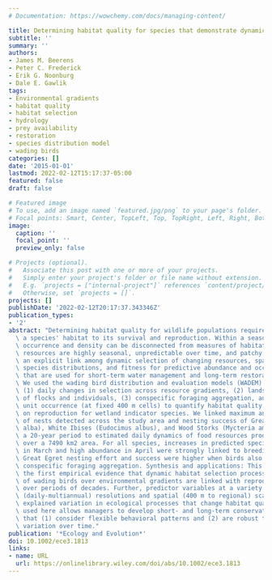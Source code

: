 ```yaml
---
# Documentation: https://wowchemy.com/docs/managing-content/

title: Determining habitat quality for species that demonstrate dynamic habitat selection
subtitle: ''
summary: ''
authors:
- James M. Beerens
- Peter C. Frederick
- Erik G. Noonburg
- Dale E. Gawlik
tags:
- Environmental gradients
- habitat quality
- habitat selection
- hydrology
- prey availability
- restoration
- species distribution model
- wading birds
categories: []
date: '2015-01-01'
lastmod: 2022-02-12T15:17:37-05:00
featured: false
draft: false

# Featured image
# To use, add an image named `featured.jpg/png` to your page's folder.
# Focal points: Smart, Center, TopLeft, Top, TopRight, Left, Right, BottomLeft, Bottom, BottomRight.
image:
  caption: ''
  focal_point: ''
  preview_only: false

# Projects (optional).
#   Associate this post with one or more of your projects.
#   Simply enter your project's folder or file name without extension.
#   E.g. `projects = ["internal-project"]` references `content/project/deep-learning/index.md`.
#   Otherwise, set `projects = []`.
projects: []
publishDate: '2022-02-12T20:17:37.343346Z'
publication_types:
- '2'
abstract: "Determining habitat quality for wildlife populations requires relating\
  \ a species' habitat to its survival and reproduction. Within a season, species\
  \ occurrence and density can be disconnected from measures of habitat quality when\
  \ resources are highly seasonal, unpredictable over time, and patchy. Here we establish\
  \ an explicit link among dynamic selection of changing resources, spatio-temporal\
  \ species distributions, and fitness for predictive abundance and occurrence models\
  \ that are used for short-term water management and long-term restoration planning.\
  \ We used the wading bird distribution and evaluation models (WADEM) that estimate\
  \ (1) daily changes in selection across resource gradients, (2) landscape abundance\
  \ of flocks and individuals, (3) conspecific foraging aggregation, and (4) resource\
  \ unit occurrence (at fixed 400 m cells) to quantify habitat quality and its consequences\
  \ on reproduction for wetland indicator species. We linked maximum annual numbers\
  \ of nests detected across the study area and nesting success of Great Egrets (Ardea\
  \ alba), White Ibises (Eudocimus albus), and Wood Storks (Mycteria americana) over\
  \ a 20-year period to estimated daily dynamics of food resources produced by WADEM\
  \ over a 7490 km2 area. For all species, increases in predicted species abundance\
  \ in March and high abundance in April were strongly linked to breeding responses.\
  \ Great Egret nesting effort and success were higher when birds also showed greater\
  \ conspecific foraging aggregation. Synthesis and applications: This study provides\
  \ the first empirical evidence that dynamic habitat selection processes and distributions\
  \ of wading birds over environmental gradients are linked with reproductive measures\
  \ over periods of decades. Further, predictor variables at a variety of temporal\
  \ (daily-multiannual) resolutions and spatial (400 m to regional) scales effectively\
  \ explained variation in ecological processes that change habitat quality. The process\
  \ used here allows managers to develop short- and long-term conservation strategies\
  \ that (1) consider flexible behavioral patterns and (2) are robust to environmental\
  \ variation over time."
publication: '*Ecology and Evolution*'
doi: 10.1002/ece3.1813
links:
- name: URL
  url: https://onlinelibrary.wiley.com/doi/abs/10.1002/ece3.1813
---
```

